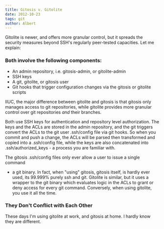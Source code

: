 ```yaml
---
title: Gitosis v. Gitolite
date: 2012-10-23
tags: git
author: Albert
---
```

Gitolite is newer, and offers more granular control, but it spreads the security
measures beyond SSH's regularly peer-tested capacities. Let me explain:

### Both involve the following components:

* An admin repository, i.e. gitosis-admin, or gitolite-admin
* SSH keys
* A git, gitolite, or gitosis user
* Git hooks that trigger configuration changes via the gitosis or gitolite scripts

IIUC, the major difference between gitolite and gitosis is that gitosis only
manages access to git repositories, while gitolite provides more granular
control over git repositories *and* their branches.

Both use SSH keys for authentication and repository level authorization. The
keys and the ACLs are stored in the admin repository, and the git triggers
convert the ACLs to the git user .ssh/config file via git hooks. So when you
commit and push a change, the ACLs will be parsed then transformed and copied
into a .ssh/config file, while the keys are also concatenated into
.ssh/authorized_keys - a process you are familiar with.

The gitosis .ssh/config files only ever allow a user to issue a single command
- a git binary. In fact, when "using" gitosis, gitosis itself, is hardly ever
used, its 99.999% purely ssh and git. Gitolite is similar, but it uses a wrapper
to the git binary which evaluates logic in the ACLs to grant or deny access for
every git command. Conversely, when using gitolite, you use it all the time.

### They Don't Conflict with Each Other

These days I'm using gitolite at work, and gitosis at home. I hardly know they
are different.
